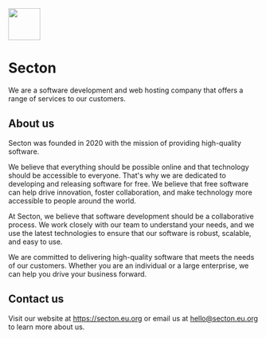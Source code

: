 <img src="https://i.imgur.com/bm8tb7z.png" data-canonical-src="https://i.imgur.com/bm8tb7z.png" width="64" height="64" />

# Secton
We are a software development and web hosting company that offers a range of services to our customers.

## About us
Secton was founded in 2020 with the mission of providing high-quality software.

We believe that everything should be possible online and that technology should be accessible to everyone. That's why we are dedicated to developing and releasing software for free. We believe that free software can help drive innovation, foster collaboration, and make technology more accessible to people around the world.

At Secton, we believe that software development should be a collaborative process. We work closely with our team to understand your needs, and we use the latest technologies to ensure that our software is robust, scalable, and easy to use.

We are committed to delivering high-quality software that meets the needs of our customers. Whether you are an individual or a large enterprise, we can help you drive your business forward.

## Contact us
Visit our website at https://secton.eu.org or email us at hello@secton.eu.org to learn more about us.
